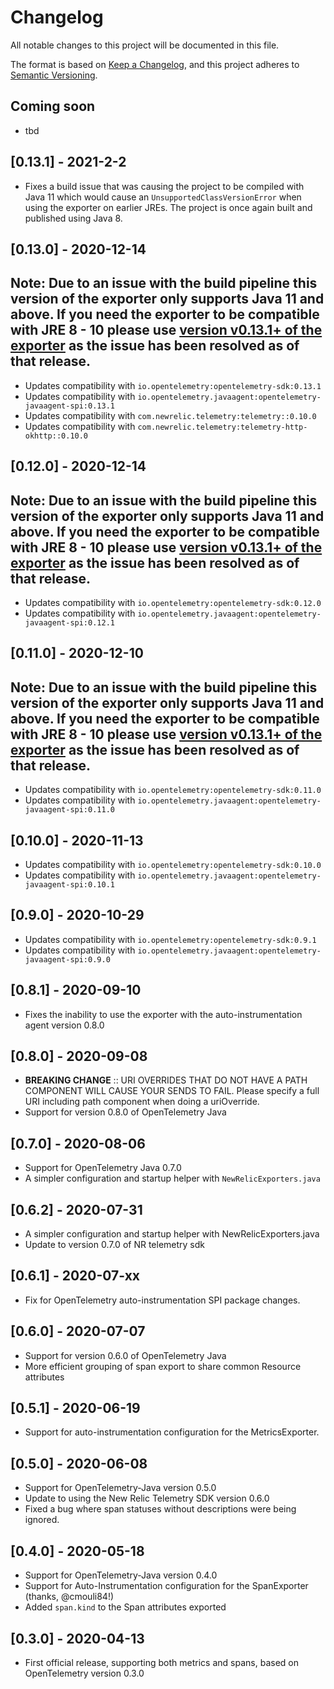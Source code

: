 # Changelog
All notable changes to this project will be documented in this file.

The format is based on [Keep a Changelog](https://keepachangelog.com/en/1.0.0/),
and this project adheres to [Semantic Versioning](https://semver.org/spec/v2.0.0.html).

## Coming soon
- tbd

## [0.13.1] - 2021-2-2
- Fixes a build issue that was causing the project to be compiled with Java 11 which would cause an `UnsupportedClassVersionError` when using the exporter on
earlier JREs. The project is once again built and published using Java 8.

## [0.13.0] - 2020-12-14
**Note:** Due to an issue with the build pipeline this version of the exporter only supports Java 11 and above. If you need the exporter to be compatible with
JRE 8 - 10 please use [version v0.13.1+ of the exporter](https://github.com/newrelic/opentelemetry-exporter-java/releases/tag/v0.13.1) as
the issue has been resolved as of that release.
---
- Updates compatibility with `io.opentelemetry:opentelemetry-sdk:0.13.1`
- Updates compatibility with `io.opentelemetry.javaagent:opentelemetry-javaagent-spi:0.13.1`
- Updates compatibility with `com.newrelic.telemetry:telemetry::0.10.0`
- Updates compatibility with `com.newrelic.telemetry:telemetry-http-okhttp::0.10.0`

## [0.12.0] - 2020-12-14
**Note:** Due to an issue with the build pipeline this version of the exporter only supports Java 11 and above. If you need the exporter to be compatible with
JRE 8 - 10 please use [version v0.13.1+ of the exporter](https://github.com/newrelic/opentelemetry-exporter-java/releases/tag/v0.13.1) as
the issue has been resolved as of that release.
---
- Updates compatibility with `io.opentelemetry:opentelemetry-sdk:0.12.0`
- Updates compatibility with `io.opentelemetry.javaagent:opentelemetry-javaagent-spi:0.12.1`

## [0.11.0] - 2020-12-10
**Note:** Due to an issue with the build pipeline this version of the exporter only supports Java 11 and above. If you need the exporter to be compatible with
JRE 8 - 10 please use [version v0.13.1+ of the exporter](https://github.com/newrelic/opentelemetry-exporter-java/releases/tag/v0.13.1) as
the issue has been resolved as of that release.
---
- Updates compatibility with `io.opentelemetry:opentelemetry-sdk:0.11.0`
- Updates compatibility with `io.opentelemetry.javaagent:opentelemetry-javaagent-spi:0.11.0`

## [0.10.0] - 2020-11-13
- Updates compatibility with `io.opentelemetry:opentelemetry-sdk:0.10.0`
- Updates compatibility with `io.opentelemetry.javaagent:opentelemetry-javaagent-spi:0.10.1`

## [0.9.0] - 2020-10-29
- Updates compatibility with `io.opentelemetry:opentelemetry-sdk:0.9.1`
- Updates compatibility with `io.opentelemetry.javaagent:opentelemetry-javaagent-spi:0.9.0`

## [0.8.1] - 2020-09-10
- Fixes the inability to use the exporter with the auto-instrumentation agent version 0.8.0

## [0.8.0] - 2020-09-08
- **BREAKING CHANGE** :: URI OVERRIDES THAT DO NOT HAVE A PATH COMPONENT WILL CAUSE YOUR SENDS TO FAIL.  Please specify a full URI including path component when doing a uriOverride.
- Support for version 0.8.0 of OpenTelemetry Java

## [0.7.0] - 2020-08-06
- Support for OpenTelemetry Java 0.7.0
- A simpler configuration and startup helper with `NewRelicExporters.java`

## [0.6.2] - 2020-07-31 
- A simpler configuration and startup helper with NewRelicExporters.java
- Update to version 0.7.0 of NR telemetry sdk

## [0.6.1] - 2020-07-xx
- Fix for OpenTelemetry auto-instrumentation SPI package changes.

## [0.6.0] - 2020-07-07
- Support for version 0.6.0 of OpenTelemetry Java
- More efficient grouping of span export to share common Resource attributes

## [0.5.1] - 2020-06-19
- Support for auto-instrumentation configuration for the MetricsExporter.

## [0.5.0] - 2020-06-08
- Support for OpenTelemetry-Java version 0.5.0
- Update to using the New Relic Telemetry SDK version 0.6.0
- Fixed a bug where span statuses without descriptions were being ignored.

## [0.4.0] - 2020-05-18
- Support for OpenTelemetry-Java version 0.4.0
- Support for Auto-Instrumentation configuration for the SpanExporter (thanks, @cmouli84!)
- Added `span.kind` to the Span attributes exported

## [0.3.0] - 2020-04-13
- First official release, supporting both metrics and spans, based on OpenTelemetry version 0.3.0


